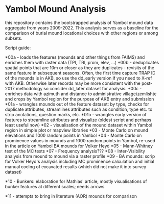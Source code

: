 # Yambol Mound Analysis

this repository contains the bootstrapped analysis of Yambol mound data aggregate from years 2009-2022. This analysis serves as a baseline for the comparison of burial mound locational choices with other regions or among subsets. 

Script guide:

*00a - loads the features (mounds and other things from FAIMS) and enriches them with raster data (TPI, TRI, prom, elev, ...)
*00b - deduplicates spatial points that are 10m or closer as they are duplicates - revisits of the same feature in subsequent seasons. Often, the first time capture TRAP ID of the mounds is in AKB, so use the dd_early version if you need to X-ref with AKB. Otherwise later records may be more consistent with the post-2017 methodology so consider dd_later dataset for analysis.
*00c - enriches data with azimuth and distance to administrative village/zemlishte and crops by Yambol region for the purpose of AKB entry and submission
*01a - wrangles mounds out of the feature dataset: by type, checks for duplicate attributes, streamlines attributes such as condition, type etc. to strip anotations, question marks, etc.
*01b - wrangles early version of features to streamline attributes and visualize (oldest script and perhaps least useful now)
*02 - visualisation of the mound dataset within Yambol region in simple plot or mapview libraries
*03 - Monte Carlo on mound elevations and 1000 random points in Yambol
*04 - Monte Carlo on prominence values in mounds and 1000 random points in Yambol, re-used in the article on Yambol BA mounds for Volker Heyd
*05 - Mann-Whitney test of the MC tests
*07 - Frequency analysis???
*08 - Inter-Visibility analysis from mound to mound via a raster profile
*09 - BA mounds: scrip for Volker Heyd's analysis including MC prominence calculation and initial manual coding of excavated results (which did not make it into survey dataset)

*10 - Bunkers: elaboration for Mathias' article, mostly visualisations of bunker features at different scales; needs arrows

*11 - attempts to bring in literature (AOR) mounds for comparison